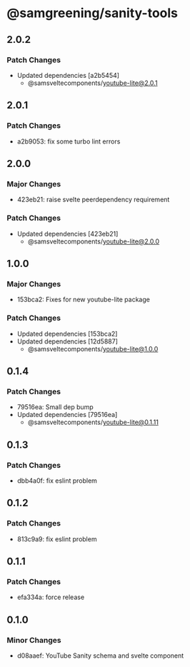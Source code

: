 # @samgreening/sanity-tools

## 2.0.2

### Patch Changes

- Updated dependencies [a2b5454]
  - @samsveltecomponents/youtube-lite@2.0.1

## 2.0.1

### Patch Changes

- a2b9053: fix some turbo lint errors

## 2.0.0

### Major Changes

- 423eb21: raise svelte peerdependency requirement

### Patch Changes

- Updated dependencies [423eb21]
  - @samsveltecomponents/youtube-lite@2.0.0

## 1.0.0

### Major Changes

- 153bca2: Fixes for new youtube-lite package

### Patch Changes

- Updated dependencies [153bca2]
- Updated dependencies [12d5887]
  - @samsveltecomponents/youtube-lite@1.0.0

## 0.1.4

### Patch Changes

- 79516ea: Small dep bump
- Updated dependencies [79516ea]
  - @samsveltecomponents/youtube-lite@0.1.11

## 0.1.3

### Patch Changes

- dbb4a0f: fix eslint problem

## 0.1.2

### Patch Changes

- 813c9a9: fix eslint problem

## 0.1.1

### Patch Changes

- efa334a: force release

## 0.1.0

### Minor Changes

- d08aaef: YouTube Sanity schema and svelte component

